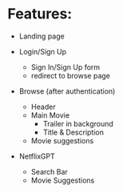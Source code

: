 # Features: 
- Landing page

- Login/Sign Up
    - Sign In/Sign Up form
    - redirect to browse page

- Browse (after authentication)
    - Header
    - Main Movie
        - Trailer in background
        - Title & Description
    - Movie suggestions

- NetflixGPT
    - Search Bar
    - Movie Suggestions
    